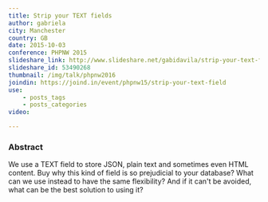 ```yaml
---
title: Strip your TEXT fields
author: gabriela
city: Manchester
country: GB
date: 2015-10-03
conference: PHPNW 2015
slideshare_link: http://www.slideshare.net/gabidavila/strip-your-text-fields-exeter-web-feb2016
slideshare_id: 53490268
thumbnail: /img/talk/phpnw2016
joindin: https://joind.in/event/phpnw15/strip-your-text-field
use:
    - posts_tags
    - posts_categories
video:

---
```


<h3>Abstract</h3>
We use a TEXT field to store JSON, plain text and sometimes even HTML content. Buy why this kind of field is so prejudicial to your database? What can we use instead to have the same flexibility? And if it can't be avoided, what can be the best solution to using it?